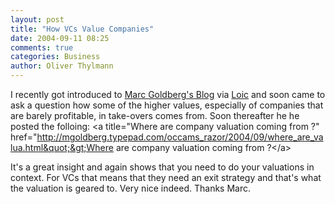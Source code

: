 ```yaml
---
layout: post
title: "How VCs Value Companies"
date: 2004-09-11 08:25
comments: true
categories: Business
author: Oliver Thylmann
---
```



I recently got introduced to [Marc Goldberg's Blog](http://mgoldberg.typepad.com/occams_razor/) via [Loic](http://www.loiclemeur.com/) and soon came to ask a question how some of the higher values, especially of companies that are barely profitable, in take-overs comes from. Soon thereafter he he posted the folloing: &lt;a title=&quot;Where are company valuation coming from ?&quot; href=&quot;http://mgoldberg.typepad.com/occams_razor/2004/09/where_are_valua.html&quot;&gt;Where are company valuation coming from ?&lt;/a&gt;

It's a great insight and again shows that you need to do your valuations in context. For VCs that means that they need an exit strategy and that's what the valuation is geared to. Very nice indeed. Thanks Marc.

